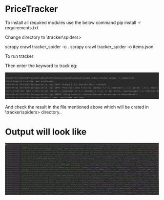# PriceTracker

To install all required modules use the below command
pip install -r requirements.txt

Change directory to \tracker\spiders>

scrapy crawl tracker_spider -o <filename>.<format>
scrapy crawl tracker_spider -o items.json

To run tracker


Then enter the keyword to track
eg:
<div style:"margin:10em">
<img src="images/tracker_cmd.PNG" alt="image">
</div>



And check the result in the file mentioned above which will be crated in \tracker\spiders> directory..

# Output will look like 
<div style:"margin:10em">
<img src="images/output.PNG" alt="image">
</div>

